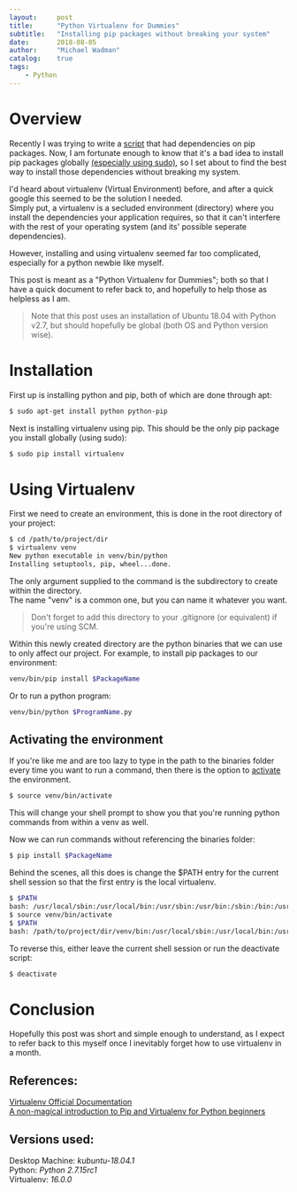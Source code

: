 ```yaml
---
layout:     post
title:      "Python Virtualenv for Dummies"
subtitle:   "Installing pip packages without breaking your system"
date:       2018-08-05
author:     "Michael Wadman"
catalog:    true
tags:
    - Python
---
```


# Overview

Recently I was trying to write a [script](https://gitlab.com/mwadman/artstation-downloader) that had dependencies on pip packages.
Now, I am fortunate enough to know that it's a bad idea to install pip packages globally [(especially](https://askubuntu.com/a/802594)[ using ](https://stackoverflow.com/a/15028735)[sudo)](https://stackoverflow.com/a/47268013), so I set about to find the best way to install those dependencies without breaking my system.

I'd heard about virtualenv (Virtual Environment) before, and after a quick google this seemed to be the solution I needed.  
Simply put, a virtualenv is a secluded environment (directory) where you install the dependencies your application requires, so that it can't interfere with the rest of your operating system (and its' possible seperate dependencies).

However, installing and using virtualenv seemed far too complicated, especially for a python newbie like myself.

This post is meant as a "Python Virtualenv for Dummies"; both so that I have a quick document to refer back to, and hopefully to help those as helpless as I am.

> Note that this post uses an installation of Ubuntu 18.04 with Python v2.7, but should hopefully be global (both OS and Python version wise).

# Installation

First up is installing python and pip, both of which are done through apt:

```bash
$ sudo apt-get install python python-pip
```

Next is installing virtualenv using pip. This should be the only pip package you install globally (using sudo):

```bash
$ sudo pip install virtualenv
```

# Using Virtualenv

First we need to create an environment, this is done in the root directory of your project:

```bash
$ cd /path/to/project/dir
$ virtualenv venv
New python executable in venv/bin/python
Installing setuptools, pip, wheel...done.
```

The only argument supplied to the command is the subdirectory to create within the directory.  
The name "venv" is a common one, but you can name it whatever you want.

> Don't forget to add this directory to your .gitignore (or equivalent) if you're using SCM.

Within this newly created directory are the python binaries that we can use to only affect our project.
For example, to install pip packages to our environment:

```bash
venv/bin/pip install $PackageName
```

Or to run a python program:

```bash
venv/bin/python $ProgramName.py
```

## Activating the environment

If you're like me and are too lazy to type in the path to the binaries folder every time you want to run a command, then there is the option to [activate](https://virtualenv.pypa.io/en/stable/userguide/#activate-script) the environment.  

```bash
$ source venv/bin/activate
```

This will change your shell prompt to show you that you're running python commands from within a venv as well.

Now we can run commands without referencing the binaries folder:

```bash
$ pip install $PackageName
```

Behind the scenes, all this does is change the $PATH entry for the current shell session so that the first entry is the local virtualenv.

```bash
$ $PATH
bash: /usr/local/sbin:/usr/local/bin:/usr/sbin:/usr/bin:/sbin:/bin:/usr/games:/usr/local/games:
$ source venv/bin/activate
$ $PATH
bash: /path/to/project/dir/venv/bin:/usr/local/sbin:/usr/local/bin:/usr/sbin:/usr/bin:/sbin:/bin:/usr/games:/usr/local/games:
```

To reverse this, either leave the current shell session or run the deactivate script:

```bash
$ deactivate
```

# Conclusion

Hopefully this post was short and simple enough to understand, as I expect to refer back to this myself once I inevitably forget how to use virtualenv in a month.

## References:

[Virtualenv Official Documentation](https://virtualenv.pypa.io/en/stable/)  
[A non-magical introduction to Pip and Virtualenv for Python beginners](https://www.dabapps.com/blog/introduction-to-pip-and-virtualenv-python/)

## Versions used:

Desktop Machine: *kubuntu-18.04.1*  
Python: *Python 2.7.15rc1*  
Virtualenv: *16.0.0*
